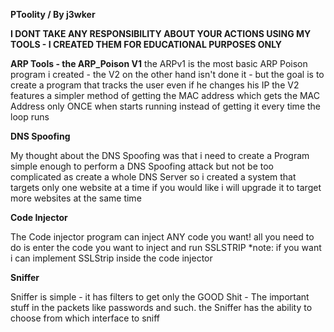 **PToolity / By j3wker**

**I DONT TAKE ANY RESPONSIBILITY ABOUT YOUR ACTIONS USING MY TOOLS - I CREATED THEM FOR EDUCATIONAL PURPOSES ONLY**

**ARP Tools - the ARP_Poison V1**
the ARPv1 is the most basic ARP Poison program i created - the V2 on the other hand
isn't done it - but the goal is to create a program that tracks the user even if he changes his IP 
the V2 features a simpler method of getting the MAC address which gets the MAC Address only ONCE when starts running instead of getting it every time the loop runs

**DNS Spoofing** 

My thought about the DNS Spoofing was that i need 
to create a Program simple enough to perform a DNS Spoofing attack
but not be too complicated as create a whole DNS Server
so i created a system that targets only one website at a time
if you would like i will upgrade it to target more websites at the same time

**Code Injector**

The Code injector program can inject ANY code you want! 
all you need to do is enter the code you want to inject and run SSLSTRIP
*note: if you want i can implement SSLStrip inside the code injector

**Sniffer** 

Sniffer is simple - it has filters to get only the GOOD Shit - The important stuff
in the packets like passwords and such.
the Sniffer has the ability to choose from which interface to sniff
